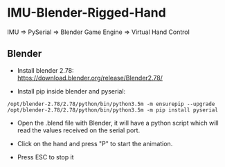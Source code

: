 # IMU-Blender-Rigged-Hand

IMU => PySerial => Blender Game Engine => Virtual Hand Control

Blender
-------

- Install blender 2.78:\
https://download.blender.org/release/Blender2.78/

- Install pip inside blender and pyserial:
```
/opt/blender-2.78/2.78/python/bin/python3.5m -m ensurepip --upgrade
/opt/blender-2.78/2.78/python/bin/python3.5m -m pip install pyserial
```

- Open the .blend file with Blender, it will have a python script which will read the values received on the serial port.

- Click on the hand and press "P" to start the animation.

- Press ESC to stop it

